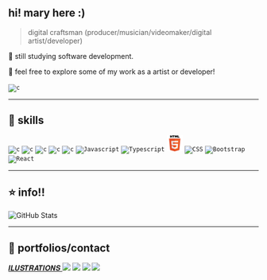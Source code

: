## hi! mary here :) </strong>

> digital craftsman (producer/musician/videomaker/digital artist/developer) 

🔭 still studying software development.                                                               

💬 feel free to explore some of my work as a artist or developer!

<code><img height="300" src="https://cdn.discordapp.com/attachments/879097690208735252/1096124039623344128/lain.gif" alt="c"/></code>

----

## 🚀 skills
<code><img height="32" src="https://cdn.jsdelivr.net/gh/devicons/devicon/icons/premierepro/premierepro-original.svg" alt="c"/></code>
<code><img height="32" src="https://cdn.jsdelivr.net/gh/devicons/devicon/icons/photoshop/photoshop-plain.svg" alt="c"/></code>
<code><img height="32" src="https://cdn.jsdelivr.net/gh/devicons/devicon/icons/aftereffects/aftereffects-original.svg" alt="c"/></code>
<code><img height="32" src="https://cdn.jsdelivr.net/gh/devicons/devicon/icons/illustrator/illustrator-line.svg" alt="c"/></code>
<code><img height="32" src="https://cdn.jsdelivr.net/gh/devicons/devicon/icons/python/python-original.svg" alt="c"/></code>
<code><img height="32" src="https://cdn.jsdelivr.net/gh/devicons/devicon/icons/java/java-original.svg" alt="Javascript"/></code>
<code><img height="32" src="https://cdn.jsdelivr.net/gh/devicons/devicon/icons/javascript/javascript-original.svg" alt="Typescript"/></code>
<code><img height="32" src="https://raw.githubusercontent.com/github/explore/80688e429a7d4ef2fca1e82350fe8e3517d3494d/topics/html/html.png" alt="HTML5"/></code>
<code><img height="32" src="https://cdn.jsdelivr.net/gh/devicons/devicon/icons/nodejs/nodejs-original.svg" alt="CSS"/></code>
<code><img height="32" src="https://cdn.jsdelivr.net/gh/devicons/devicon/icons/git/git-original.svg" alt="Bootstrap"/></code>
<code><img height="32" src="https://cdn.jsdelivr.net/gh/devicons/devicon/icons/github/github-original.svg" alt="React"/></code>

---

## ⭐ info!!
![GitHub Stats](https://github-readme-stats.vercel.app/api?username=crushedbyamallet&show_icons=true)

---

## 👋 portfolios/contact
<div> 
  <a href="https://www.artstation.com/marullyn" target="_blank"> 𝑰𝑳𝑼𝑺𝑻𝑹𝑨𝑻𝑰𝑶𝑵𝑺 </a>
  <a href="https://www.instagram.com/marullynn/" target="_blank"><img src="https://img.shields.io/badge/-Instagram-%23E4405F?style=for-the-badge&logo=instagram&logoColor=white" target="_blank"></a>
 	<a href="https://www.behance.net/marullyn/" target="_blank"><img src="https://img.shields.io/badge/-Behance-blue?style=for-the-badge&logo=behance&logoColor=whit"></a>
 <a href="https://discord.gg/wagxzStdcR](https://open.spotify.com/artist/5YmbyvSzDc2PHZplAA2Til?si=s9TeKjA5S1eebeZw7vLAkA)" target="_blank"><img src="https://img.shields.io/badge/Spotify-1ED760?&style=for-the-badge&logo=spotify&logoColor=white"></a> 
  <a href="https://www.linkedin.com/in/rafaella-ballerini-45875016a](https://www.linkedin.com/in/mary-speranzini-a6092726a/)" target="_blank"><img src="https://img.shields.io/badge/-LinkedIn-%230077B5?style=for-the-badge&logo=linkedin&logoColor=white" target="_blank"></a> 
  
</div>
